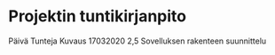 # Projektin tuntikirjanpito

Päivä       Tunteja       Kuvaus
17032020    2,5           Sovelluksen rakenteen suunnittelu
